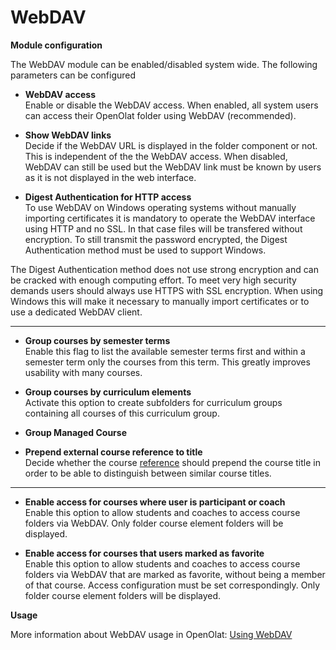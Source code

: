 # WebDAV

**Module configuration**

The WebDAV module can be enabled/disabled system wide. The following
parameters can be configured

  *  **WebDAV access**  
Enable or disable the WebDAV access. When enabled, all system users can access
their OpenOlat folder using WebDAV (recommended).

  *  **Show WebDAV links**  
Decide if the WebDAV URL is displayed in the folder component or not. This is
independent of the the WebDAV access. When disabled, WebDAV can still be used
but the WebDAV link must be known by users as it is not displayed in the web
interface.

  *  **Digest Authentication for HTTP access**  
To use WebDAV on Windows operating systems without manually importing
certificates it is mandatory to operate the WebDAV interface using HTTP and no
SSL. In that case files will be transfered without encryption. To still
transmit the password encrypted, the Digest Authentication method must be used
to support Windows.

The Digest Authentication method does not use strong encryption and can be
cracked with enough computing effort. To meet very high security demands users
should always use HTTPS with SSL encryption. When using Windows this will make
it necessary to manually import certificates or to use a dedicated WebDAV
client.

* * *

  *  **Group courses by semester terms**  
Enable this flag to list the available semester terms first and within a
semester term only the courses from this term. This greatly improves usability
with many courses.

  *  **Group courses by curriculum elements**  
Activate this option to create subfolders for curriculum groups containing all
courses of this curriculum group.

  *  **Group Managed Course**
  *  **Prepend external course reference to title**  
Decide whether the course [reference](Set+up+info+page.html) should prepend
the course title in order to be able to distinguish between similar course
titles.  

* * *

  * **Enable access for courses where user is participant or coach**  
Enable this option to allow students and coaches to access course folders via
WebDAV. Only folder course element folders will be displayed.

  *  **Enable access for courses that users marked as favorite**  
Enable this option to allow students and coaches to access course folders via
WebDAV that are marked as favorite, without being a member of that course.
Access configuration must be set correspondingly. Only folder course element
folders will be displayed.

 **Usage**

More information about WebDAV usage in OpenOlat: [Using
WebDAV](Using+WebDAV.html)

